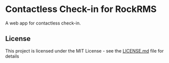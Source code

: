 Contactless Check-in for RockRMS
================================

A web app for contactless check-in.

## License
This project is licensed under the MIT License - see the [LICENSE.md](LICENSE.md) file for details
